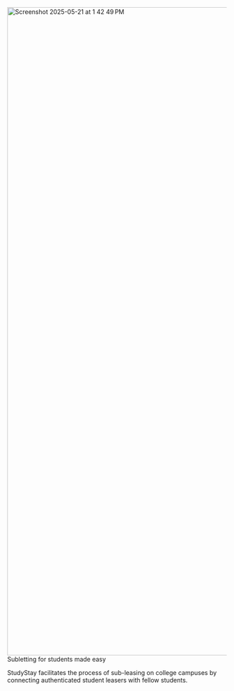 <img width="1486" alt="Screenshot 2025-05-21 at 1 42 49 PM" src="https://github.com/user-attachments/assets/a97dbc78-f6fa-4e5f-8d60-d06e0c5360f2" />
Subletting for students made easy

StudyStay facilitates the process of sub-leasing on college campuses by connecting authenticated student leasers with fellow students.
